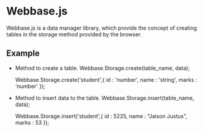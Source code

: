 Webbase.js
==========

Webbase.js is a data manager library, which provide the concept of creating tables in the storage method provided by the browser.

Example
-------

* Method to create a table. Webbase.Storage.create(table_name, data);

	
    Webbase.Storage.create('student',{
        id : 'number',
        name : 'string',
        marks : 'number'
    });


* Method to insert data to the table. Webbase.Storage.insert(table_name, data);


    Webbase.Storage.insert('student',{
        id : 5225,
        name : "Jaison Justus",
        marks : 53
    });
    
